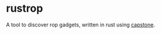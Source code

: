 # rustrop

A tool to discover rop gadgets, written in rust using [capstone](http://www.capstone-engine.org/).
